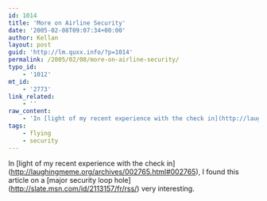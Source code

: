 ```yaml
---
id: 1014
title: 'More on Airline Security'
date: '2005-02-08T09:07:34+00:00'
author: Kellan
layout: post
guid: 'http://lm.quxx.info/?p=1014'
permalink: /2005/02/08/more-on-airline-security/
typo_id:
    - '1012'
mt_id:
    - '2773'
link_related:
    - ''
raw_content:
    - 'In [light of my recent experience with the check in](http://laughingmeme.org/archives/002765.html#002765), I found this article on a [major security loop hole](http://slate.msn.com/id/2113157/fr/rss/) very interesting.'
tags:
    - flying
    - security
---
```


In \[light of my recent experience with the check in\](http://laughingmeme.org/archives/002765.html#002765), I found this article on a \[major security loop hole\](http://slate.msn.com/id/2113157/fr/rss/) very interesting.